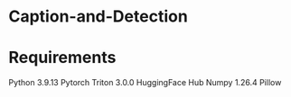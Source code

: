 # Caption-and-Detection


# Requirements

Python           3.9.13
Pytorch
Triton           3.0.0
HuggingFace Hub
Numpy            1.26.4
Pillow
